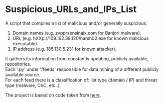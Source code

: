 # Suspicious_URLs_and_IPs_List
A script that compiles a list of malicious and/or generally suspicious:  
1. Domain names (e.g. zvpprsensinaix.com for Banjori malware).  
2. URL (e.g. hXXp://109.162.38.120/harsh02.exe for known malicious executable).  
3. IP address (e.g. 185.130.5.231 for known attacker).  

It gathers its information from constantly updating, publicly available, repositories.  
Each '.py' under '/feeds' responsible for data mining of a different publicly available source.  
For each feed there is a classification of: list type (domain / IP) and threat type (malware, CnC, etc..).  

The project is based on code taken from [here](https://github.com/stamparm/maltrail).
